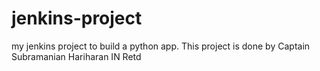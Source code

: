 # jenkins-project
my jenkins project to build a python app. This project is done by Captain Subramanian Hariharan IN Retd
